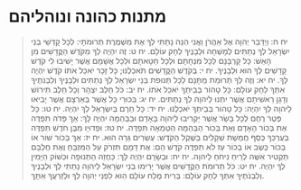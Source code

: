 # מתנות כהונה ונוהליהם

> יח ח: וַיְדַבֵּר יְהוָה אֶל אַהֲרֹן וַאֲנִי הִנֵּה נָתַתִּי לְךָ אֶת מִשְׁמֶרֶת תְּרוּמֹתָי:  לְכָל קָדְשֵׁי בְנֵי יִשְׂרָאֵל לְךָ נְתַתִּים לְמָשְׁחָה וּלְבָנֶיךָ לְחָק עוֹלָם.
> יח ט: זֶה יִהְיֶה לְךָ מִקֹּדֶשׁ הַקֳּדָשִׁים מִן הָאֵשׁ:  כָּל קָרְבָּנָם לְכָל מִנְחָתָם וּלְכָל חַטָּאתָם וּלְכָל אֲשָׁמָם אֲשֶׁר יָשִׁיבוּ לִי קֹדֶשׁ קָדָשִׁים לְךָ הוּא וּלְבָנֶיךָ.
> יח י: בְּקֹדֶשׁ הַקֳּדָשִׁים תֹּאכְלֶנּוּ; כָּל זָכָר יֹאכַל אֹתוֹ קֹדֶשׁ יִהְיֶה לָּךְ.
> יח יא: וְזֶה לְּךָ תְּרוּמַת מַתָּנָם לְכָל תְּנוּפֹת בְּנֵי יִשְׂרָאֵל לְךָ נְתַתִּים וּלְבָנֶיךָ וְלִבְנֹתֶיךָ אִתְּךָ לְחָק עוֹלָם:  כָּל טָהוֹר בְּבֵיתְךָ יֹאכַל אֹתוֹ.
> יח יב: כֹּל חֵלֶב יִצְהָר וְכָל חֵלֶב תִּירוֹשׁ וְדָגָן רֵאשִׁיתָם אֲשֶׁר יִתְּנוּ לַיהוָה לְךָ נְתַתִּים.
> יח יג: בִּכּוּרֵי כָּל אֲשֶׁר בְּאַרְצָם אֲשֶׁר יָבִיאוּ לַיהוָה לְךָ יִהְיֶה:  כָּל טָהוֹר בְּבֵיתְךָ יֹאכְלֶנּוּ.
> יח יד: כָּל חֵרֶם בְּיִשְׂרָאֵל לְךָ יִהְיֶה.
> יח טו: כָּל פֶּטֶר רֶחֶם לְכָל בָּשָׂר אֲשֶׁר יַקְרִיבוּ לַיהוָה בָּאָדָם וּבַבְּהֵמָה יִהְיֶה לָּךְ:  אַךְ פָּדֹה תִפְדֶּה אֵת בְּכוֹר הָאָדָם וְאֵת בְּכוֹר הַבְּהֵמָה הַטְּמֵאָה תִּפְדֶּה.
> יח טז: וּפְדוּיָו מִבֶּן חֹדֶשׁ תִּפְדֶּה בְּעֶרְכְּךָ כֶּסֶף חֲמֵשֶׁת שְׁקָלִים בְּשֶׁקֶל הַקֹּדֶשׁ:  עֶשְׂרִים גֵּרָה הוּא.
> יח יז: אַךְ בְּכוֹר שׁוֹר אוֹ בְכוֹר כֶּשֶׂב אוֹ בְכוֹר עֵז לֹא תִפְדֶּה קֹדֶשׁ הֵם:  אֶת דָּמָם תִּזְרֹק עַל הַמִּזְבֵּחַ וְאֶת חֶלְבָּם תַּקְטִיר אִשֶּׁה לְרֵיחַ נִיחֹחַ לַיהוָה.
> יח יח: וּבְשָׂרָם יִהְיֶה לָּךְ:  כַּחֲזֵה הַתְּנוּפָה וּכְשׁוֹק הַיָּמִין לְךָ יִהְיֶה.
> יח יט: כֹּל תְּרוּמֹת הַקֳּדָשִׁים אֲשֶׁר יָרִימוּ בְנֵי יִשְׂרָאֵל לַיהוָה נָתַתִּי לְךָ וּלְבָנֶיךָ וְלִבְנֹתֶיךָ אִתְּךָ לְחָק עוֹלָם:  בְּרִית מֶלַח עוֹלָם הִוא לִפְנֵי יְהוָה לְךָ וּלְזַרְעֲךָ אִתָּךְ. 
 

